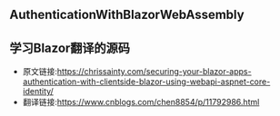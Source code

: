 ## AuthenticationWithBlazorWebAssembly
## 学习Blazor翻译的源码
- 原文链接:https://chrissainty.com/securing-your-blazor-apps-authentication-with-clientside-blazor-using-webapi-aspnet-core-identity/
- 翻译链接:https://www.cnblogs.com/chen8854/p/11792986.html